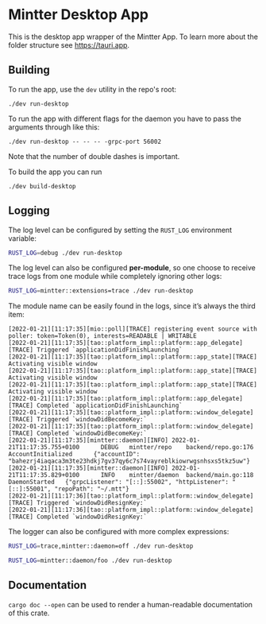 # Mintter Desktop App

This is the desktop app wrapper of the Mintter App. To learn more about the
folder structure see https://tauri.app.

## Building

To run the app, use the `dev` utility in the repo's root:

```
./dev run-desktop
```

To run the app with different flags for the daemon you have to pass the arguments through like this:

```
./dev run-desktop -- -- -- -grpc-port 56002
```

Note that the number of double dashes is important.

To build the app you can run
```
./dev build-desktop
```

## Logging

The log level can be configured by setting the `RUST_LOG` environment variable:

```bash
RUST_LOG=debug ./dev run-desktop
```

The log level can also be configured **per-module**, so one choose to receive
trace logs from one module while completely ignoring other logs:

```bash
RUST_LOG=mintter::extensions=trace ./dev run-desktop
```

The module name can be easily found in the logs, since it’s always the third
item:

```
[2022-01-21][11:17:35][mio::poll][TRACE] registering event source with poller: token=Token(0), interests=READABLE | WRITABLE
[2022-01-21][11:17:35][tao::platform_impl::platform::app_delegate][TRACE] Triggered `applicationDidFinishLaunching`
[2022-01-21][11:17:35][tao::platform_impl::platform::app_state][TRACE] Activating visible window
[2022-01-21][11:17:35][tao::platform_impl::platform::app_state][TRACE] Activating visible window
[2022-01-21][11:17:35][tao::platform_impl::platform::app_state][TRACE] Activating visible window
[2022-01-21][11:17:35][tao::platform_impl::platform::app_delegate][TRACE] Completed `applicationDidFinishLaunching`
[2022-01-21][11:17:35][tao::platform_impl::platform::window_delegate][TRACE] Triggered `windowDidBecomeKey:`
[2022-01-21][11:17:35][tao::platform_impl::platform::window_delegate][TRACE] Completed `windowDidBecomeKey:`
[2022-01-21][11:17:35][mintter::daemon][INFO] 2022-01-21T11:17:35.755+0100      DEBUG   mintter/repo    backend/repo.go:176     AccountInitialized      {"accountID": "bahezrj4iaqaca3m3te23hdkj7gv37qy6c7s74vayreblkiowrwgsnhsxs5tkz5uw"}
[2022-01-21][11:17:35][mintter::daemon][INFO] 2022-01-21T11:17:35.829+0100      INFO    mintter/daemon  backend/main.go:118     DaemonStarted   {"grpcListener": "[::]:55002", "httpListener": "[::]:55001", "repoPath": "~/.mtt"}
[2022-01-21][11:17:36][tao::platform_impl::platform::window_delegate][TRACE] Triggered `windowDidResignKey:`
[2022-01-21][11:17:36][tao::platform_impl::platform::window_delegate][TRACE] Completed `windowDidResignKey:`
```

The logger can also be configured with more complex expressions:

```bash
RUST_LOG=trace,mintter::daemon=off ./dev run-desktop
```

```bash
RUST_LOG=mintter::daemon/foo ./dev run-desktop
```

## Documentation

`cargo doc --open` can be used to render a human-readable documentation of this
crate.
